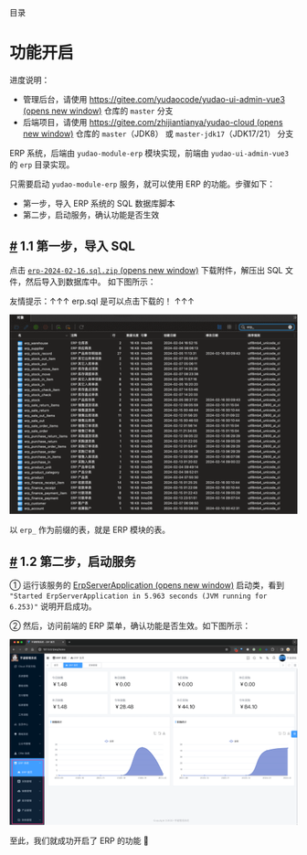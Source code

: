 目录

# 功能开启

进度说明：

*   管理后台，请使用 [https://gitee.com/yudaocode/yudao-ui-admin-vue3 (opens new window)](https://gitee.com/yudaocode/yudao-ui-admin-vue3) 仓库的 `master` 分支
*   后端项目，请使用 [https://gitee.com/zhijiantianya/yudao-cloud (opens new window)](https://gitee.com/zhijiantianya/yudao-cloud) 仓库的 `master`（JDK8） 或 `master-jdk17`（JDK17/21） 分支

ERP 系统，后端由 `yudao-module-erp` 模块实现，前端由 `yudao-ui-admin-vue3` 的 `erp` 目录实现。

只需要启动 `yudao-module-erp` 服务，就可以使用 ERP 的功能。步骤如下：

*   第一步，导入 ERP 系统的 SQL 数据库脚本
*   第二步，启动服务，确认功能是否生效

## [#](#_1-1-第一步-导入-sql) 1.1 第一步，导入 SQL

点击 [`erp-2024-02-16.sql.zip` (opens new window)](https://t.zsxq.com/17iEOp1oE) 下载附件，解压出 SQL 文件，然后导入到数据库中。 如下图所示：

友情提示：↑↑↑ erp.sql 是可以点击下载的！ ↑↑↑

![导入数据库](./static/第二步-01.png)

以 `erp_` 作为前缀的表，就是 ERP 模块的表。

## [#](#_1-2-第二步-启动服务) 1.2 第二步，启动服务

① 运行该服务的 [ErpServerApplication (opens new window)](https://github.com/YunaiV/yudao-cloud/blob/master/yudao-module-erp/yudao-module-erp-biz/src/main/java/cn/iocoder/yudao/module/erp/ErpServerApplication.java) 启动类，看到 `"Started ErpServerApplication in 5.963 seconds (JVM running for 6.253)"` 说明开启成功。

② 然后，访问前端的 ERP 菜单，确认功能是否生效。如下图所示：

![确认功能是否生效](./static/管理后台.png)

至此，我们就成功开启了 ERP 的功能 🙂